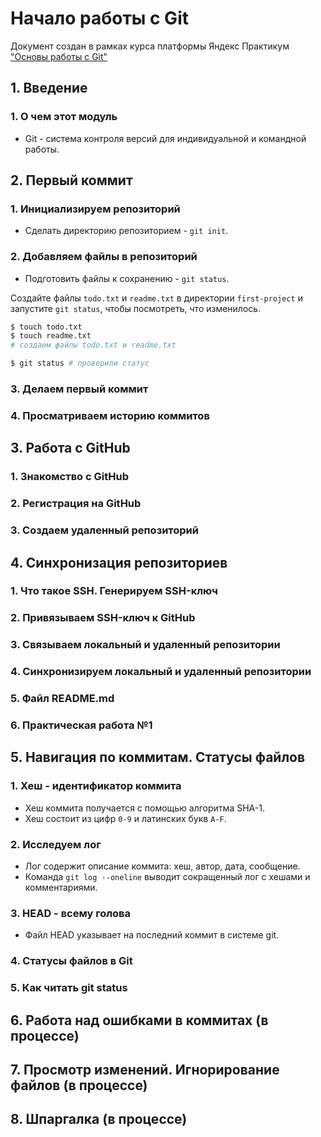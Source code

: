 # Начало работы с Git
Документ создан в рамках курса платформы Яндекс Практикум ["Основы работы с Git"](https://practicum.yandex.ru/git-basics/)
## 1. Введение
### 1. О чем этот модуль
* Git - система контроля версий для индивидуальной и командной работы.

## 2. Первый коммит
### 1. Инициализируем репозиторий
* Сделать директорию репозиторием - `git init`.
### 2. Добавляем файлы в репозиторий
* Подготовить файлы к сохранению - `git status`.

Создайте файлы `todo.txt` и `readme.txt` в директории `first-project` и запустите `git status`, чтобы посмотреть, что изменилось.

```bash
$ touch todo.txt
$ touch readme.txt
# создаем файлы todo.txt и readme.txt

$ git status # проверили статус
```
### 3. Делаем первый коммит
### 4. Просматриваем историю коммитов

## 3. Работа с GitHub
### 1. Знакомство с GitHub
### 2. Регистрация на GitHub
### 3. Создаем удаленный репозиторий

## 4. Синхронизация репозиториев
### 1. Что такое SSH. Генерируем SSH-ключ
### 2. Привязываем SSH-ключ к GitHub
### 3. Связываем локальный и удаленный репозитории
### 4. Синхронизируем локальный и удаленный репозитории
### 5. Файл README.md
### 6. Практическая работа №1

## 5. Навигация по коммитам. Статусы файлов
### 1. Хеш - идентификатор коммита
* Хеш коммита получается с помощью алгоритма SHA-1.
* Хеш состоит из цифр `0-9` и латинских букв `A-F`.
### 2. Исследуем лог
* Лог содержит описание коммита: хеш, автор, дата, сообщение.
* Команда `git log --oneline` выводит сокращенный лог с хешами и комментариями.
### 3. HEAD - всему голова
* Файл HEAD указывает на последний коммит в системе git.
### 4. Статусы файлов в Git
### 5. Как читать git status
## 6. Работа над ошибками в коммитах (в процессе)
## 7. Просмотр изменений. Игнорирование файлов (в процессе)
## 8. Шпаргалка (в процессе)